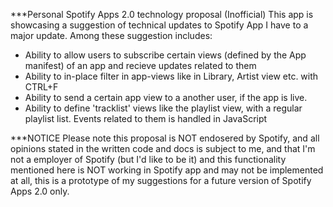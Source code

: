 ***Personal Spotify Apps 2.0 technology proposal (Inofficial)
This app is showcasing a suggestion of technical updates to Spotify App I have to a major update. Among these suggestion includes:
 * Ability to allow users to subscribe certain views (defined by the App manifest) of an app and recieve updates related to them
 * Ability to in-place filter in app-views like in Library, Artist view etc. with CTRL+F
 * Ability to send a certain app view to a another user, if the app is live.
 * Ability to define 'tracklist' views like the playlist view, with a regular playlist list. Events related to them is handled in JavaScript

***NOTICE
Please note this proposal is NOT endosered by Spotify, and all opinions stated in the written code and docs is subject to me, and that I'm not a employer of Spotify (but I'd like to be it)
 and this functionality mentioned here is NOT working in Spotify app and may not be implemented at all, this is a prototype of my suggestions for a future version of Spotify Apps 2.0 only.
 
